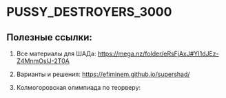 # PUSSY_DESTROYERS_3000

## Полезные ссылки: 

1. Все материалы для ШАДа: https://mega.nz/folder/eRsFjAxJ#YI1dJEz-Z4MnmOslJ-2T0A

2. Варианты и решения: https://efiminem.github.io/supershad/

3. Колмогоровская олимпиада по теорверу: 

